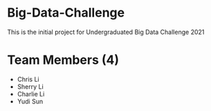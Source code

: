 # Big-Data-Challenge
This is the initial project for Undergraduated Big Data Challenge 2021

# Team Members (4)
- Chris Li
- Sherry Li
- Charlie Li
- Yudi Sun

